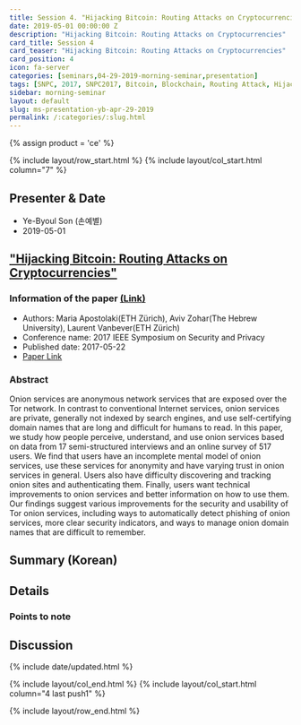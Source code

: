 ```yaml
---
title: Session 4. "Hijacking Bitcoin: Routing Attacks on Cryptocurrencies"
date: 2019-05-01 00:00:00 Z
description: "Hijacking Bitcoin: Routing Attacks on Cryptocurrencies"
card_title: Session 4
card_teaser: "Hijacking Bitcoin: Routing Attacks on Cryptocurrencies"
card_position: 4
icon: fa-server
categories: [seminars,04-29-2019-morning-seminar,presentation]
tags: [SNPC, 2017, SNPC2017, Bitcoin, Blockchain, Routing Attack, Hijack]
sidebar: morning-seminar
layout: default
slug: ms-presentation-yb-apr-29-2019
permalink: /:categories/:slug.html
---
```


{% assign product = 'ce' %}

{% include layout/row_start.html %}
{% include layout/col_start.html column="7" %}

## Presenter & Date
+ Ye-Byoul Son (손예별)
+ 2019-05-01

## ["Hijacking Bitcoin: Routing Attacks on Cryptocurrencies"]()

### Information of the paper [(Link)](https://ieeexplore.ieee.org/document/7958588)
+ Authors: Maria Apostolaki(ETH Zürich), Aviv Zohar(The Hebrew University), Laurent Vanbever(ETH Zürich)
+ Conference name: 2017 IEEE Symposium on Security and Privacy
+ Published date: 2017-05-22
+ [Paper Link](https://ieeexplore.ieee.org/stamp/stamp.jsp?tp=&arnumber=7958588)


### Abstract
Onion services are anonymous network services that are exposed over the Tor network. In contrast to conventional Internet services, onion services are private, generally not indexed by search engines, and use self-certifying domain names that are long and difficult for humans to read. In this paper, we study how people perceive, understand, and use onion services based on data from 17 semi-structured interviews and an online survey of 517 users. We find that users have an incomplete mental model of onion services, use these services for anonymity and have varying trust in onion services in general. Users also have difficulty discovering and tracking onion sites and authenticating them. Finally, users want technical improvements to onion services and better information on how to use them. Our findings suggest various improvements for the security and usability of Tor onion services, including ways to automatically detect phishing of onion services, more clear security indicators, and ways to manage onion domain names that are difficult to remember.

## Summary (Korean)

## Details

### Points to note

## Discussion

{% include date/updated.html %}

{% include layout/col_end.html %}
{% include layout/col_start.html column="4 last push1" %}

{% include layout/row_end.html %}
